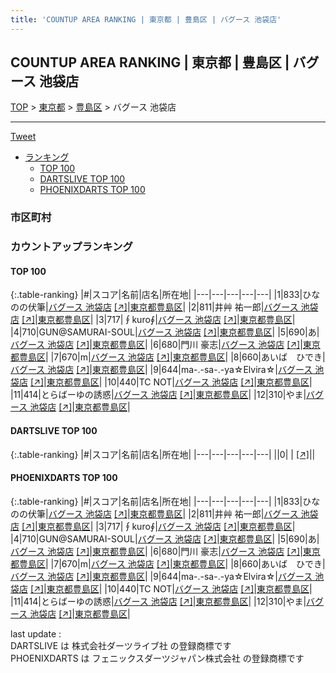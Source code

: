 ```yaml
---
title: 'COUNTUP AREA RANKING | 東京都 | 豊島区 | バグース 池袋店'
---
```

## COUNTUP AREA RANKING | 東京都 | 豊島区 | バグース 池袋店

[TOP](/darts/rank/) > [東京都](/darts/rank/東京都/) > [豊島区](/darts/rank/東京都/豊島区/) > バグース 池袋店

___

<a href="https://twitter.com/share?ref_src=twsrc%5Etfw" data-text="COUNTUP AREA RANKING | 東京都豊島区バグース 池袋店" class="twitter-share-button" data-hashtags="DARTSLIVE,PHOENIXDARTS,darts,ダーツ" data-show-count="false">Tweet</a>

* [ランキング](#カウントアップランキング)
    * [TOP 100](#top-100)
    * [DARTSLIVE TOP 100](#dartslive-top-100)
    * [PHOENIXDARTS TOP 100](#phoenixdarts-top-100)

### 市区町村

<ul>

</ul>

### カウントアップランキング

#### TOP 100



{:.table-ranking}
|#|スコア|名前|店名|所在地|
|---|---|---|---|---|
|1|833|<span class="rank-name-pd">ひなのの伏筆</span>|<a href="/darts/rank/shops/7617.html">バグース 池袋店</a> <a href="https://vs.phoenixdarts.com/jp/shop/shopDetailInfo/s_7617?s_seq=7617">[↗]</a>|<a href="/darts/rank/東京都/豊島区">東京都豊島区</a>|
|2|811|<span class="rank-name-pd">井艸 祐一郎</span>|<a href="/darts/rank/shops/7617.html">バグース 池袋店</a> <a href="https://vs.phoenixdarts.com/jp/shop/shopDetailInfo/s_7617?s_seq=7617">[↗]</a>|<a href="/darts/rank/東京都/豊島区">東京都豊島区</a>|
|3|717|<span class="rank-name-pd">∮kuro∮</span>|<a href="/darts/rank/shops/7617.html">バグース 池袋店</a> <a href="https://vs.phoenixdarts.com/jp/shop/shopDetailInfo/s_7617?s_seq=7617">[↗]</a>|<a href="/darts/rank/東京都/豊島区">東京都豊島区</a>|
|4|710|<span class="rank-name-pd">GUN@SAMURAI-SOUL</span>|<a href="/darts/rank/shops/7617.html">バグース 池袋店</a> <a href="https://vs.phoenixdarts.com/jp/shop/shopDetailInfo/s_7617?s_seq=7617">[↗]</a>|<a href="/darts/rank/東京都/豊島区">東京都豊島区</a>|
|5|690|<span class="rank-name-pd">あ</span>|<a href="/darts/rank/shops/7617.html">バグース 池袋店</a> <a href="https://vs.phoenixdarts.com/jp/shop/shopDetailInfo/s_7617?s_seq=7617">[↗]</a>|<a href="/darts/rank/東京都/豊島区">東京都豊島区</a>|
|6|680|<span class="rank-name-pd"><span class="pro-icon-pd"></span>門川 豪志</span>|<a href="/darts/rank/shops/7617.html">バグース 池袋店</a> <a href="https://vs.phoenixdarts.com/jp/shop/shopDetailInfo/s_7617?s_seq=7617">[↗]</a>|<a href="/darts/rank/東京都/豊島区">東京都豊島区</a>|
|7|670|<span class="rank-name-pd">m</span>|<a href="/darts/rank/shops/7617.html">バグース 池袋店</a> <a href="https://vs.phoenixdarts.com/jp/shop/shopDetailInfo/s_7617?s_seq=7617">[↗]</a>|<a href="/darts/rank/東京都/豊島区">東京都豊島区</a>|
|8|660|<span class="rank-name-pd">あいば　ひでき</span>|<a href="/darts/rank/shops/7617.html">バグース 池袋店</a> <a href="https://vs.phoenixdarts.com/jp/shop/shopDetailInfo/s_7617?s_seq=7617">[↗]</a>|<a href="/darts/rank/東京都/豊島区">東京都豊島区</a>|
|9|644|<span class="rank-name-pd">ma-.-sa-.-ya☆Elvira☆</span>|<a href="/darts/rank/shops/7617.html">バグース 池袋店</a> <a href="https://vs.phoenixdarts.com/jp/shop/shopDetailInfo/s_7617?s_seq=7617">[↗]</a>|<a href="/darts/rank/東京都/豊島区">東京都豊島区</a>|
|10|440|<span class="rank-name-pd">TC NOT</span>|<a href="/darts/rank/shops/7617.html">バグース 池袋店</a> <a href="https://vs.phoenixdarts.com/jp/shop/shopDetailInfo/s_7617?s_seq=7617">[↗]</a>|<a href="/darts/rank/東京都/豊島区">東京都豊島区</a>|
|11|414|<span class="rank-name-pd">とらばーゆの誘惑</span>|<a href="/darts/rank/shops/7617.html">バグース 池袋店</a> <a href="https://vs.phoenixdarts.com/jp/shop/shopDetailInfo/s_7617?s_seq=7617">[↗]</a>|<a href="/darts/rank/東京都/豊島区">東京都豊島区</a>|
|12|310|<span class="rank-name-pd">やま</span>|<a href="/darts/rank/shops/7617.html">バグース 池袋店</a> <a href="https://vs.phoenixdarts.com/jp/shop/shopDetailInfo/s_7617?s_seq=7617">[↗]</a>|<a href="/darts/rank/東京都/豊島区">東京都豊島区</a>|


#### DARTSLIVE TOP 100



{:.table-ranking}
|#|スコア|名前|店名|所在地|
|---|---|---|---|---|
||0|<span class="rank-name-dl"> </span>|<a href="/darts/rank/shops/.html"></a> <a href="">[↗]</a>|<a href="/darts/rank//"></a>|


#### PHOENIXDARTS TOP 100



{:.table-ranking}
|#|スコア|名前|店名|所在地|
|---|---|---|---|---|
|1|833|<span class="rank-name-pd">ひなのの伏筆</span>|<a href="/darts/rank/shops/7617.html">バグース 池袋店</a> <a href="https://vs.phoenixdarts.com/jp/shop/shopDetailInfo/s_7617?s_seq=7617">[↗]</a>|<a href="/darts/rank/東京都/豊島区">東京都豊島区</a>|
|2|811|<span class="rank-name-pd">井艸 祐一郎</span>|<a href="/darts/rank/shops/7617.html">バグース 池袋店</a> <a href="https://vs.phoenixdarts.com/jp/shop/shopDetailInfo/s_7617?s_seq=7617">[↗]</a>|<a href="/darts/rank/東京都/豊島区">東京都豊島区</a>|
|3|717|<span class="rank-name-pd">∮kuro∮</span>|<a href="/darts/rank/shops/7617.html">バグース 池袋店</a> <a href="https://vs.phoenixdarts.com/jp/shop/shopDetailInfo/s_7617?s_seq=7617">[↗]</a>|<a href="/darts/rank/東京都/豊島区">東京都豊島区</a>|
|4|710|<span class="rank-name-pd">GUN@SAMURAI-SOUL</span>|<a href="/darts/rank/shops/7617.html">バグース 池袋店</a> <a href="https://vs.phoenixdarts.com/jp/shop/shopDetailInfo/s_7617?s_seq=7617">[↗]</a>|<a href="/darts/rank/東京都/豊島区">東京都豊島区</a>|
|5|690|<span class="rank-name-pd">あ</span>|<a href="/darts/rank/shops/7617.html">バグース 池袋店</a> <a href="https://vs.phoenixdarts.com/jp/shop/shopDetailInfo/s_7617?s_seq=7617">[↗]</a>|<a href="/darts/rank/東京都/豊島区">東京都豊島区</a>|
|6|680|<span class="rank-name-pd"><span class="pro-icon-pd"></span>門川 豪志</span>|<a href="/darts/rank/shops/7617.html">バグース 池袋店</a> <a href="https://vs.phoenixdarts.com/jp/shop/shopDetailInfo/s_7617?s_seq=7617">[↗]</a>|<a href="/darts/rank/東京都/豊島区">東京都豊島区</a>|
|7|670|<span class="rank-name-pd">m</span>|<a href="/darts/rank/shops/7617.html">バグース 池袋店</a> <a href="https://vs.phoenixdarts.com/jp/shop/shopDetailInfo/s_7617?s_seq=7617">[↗]</a>|<a href="/darts/rank/東京都/豊島区">東京都豊島区</a>|
|8|660|<span class="rank-name-pd">あいば　ひでき</span>|<a href="/darts/rank/shops/7617.html">バグース 池袋店</a> <a href="https://vs.phoenixdarts.com/jp/shop/shopDetailInfo/s_7617?s_seq=7617">[↗]</a>|<a href="/darts/rank/東京都/豊島区">東京都豊島区</a>|
|9|644|<span class="rank-name-pd">ma-.-sa-.-ya☆Elvira☆</span>|<a href="/darts/rank/shops/7617.html">バグース 池袋店</a> <a href="https://vs.phoenixdarts.com/jp/shop/shopDetailInfo/s_7617?s_seq=7617">[↗]</a>|<a href="/darts/rank/東京都/豊島区">東京都豊島区</a>|
|10|440|<span class="rank-name-pd">TC NOT</span>|<a href="/darts/rank/shops/7617.html">バグース 池袋店</a> <a href="https://vs.phoenixdarts.com/jp/shop/shopDetailInfo/s_7617?s_seq=7617">[↗]</a>|<a href="/darts/rank/東京都/豊島区">東京都豊島区</a>|
|11|414|<span class="rank-name-pd">とらばーゆの誘惑</span>|<a href="/darts/rank/shops/7617.html">バグース 池袋店</a> <a href="https://vs.phoenixdarts.com/jp/shop/shopDetailInfo/s_7617?s_seq=7617">[↗]</a>|<a href="/darts/rank/東京都/豊島区">東京都豊島区</a>|
|12|310|<span class="rank-name-pd">やま</span>|<a href="/darts/rank/shops/7617.html">バグース 池袋店</a> <a href="https://vs.phoenixdarts.com/jp/shop/shopDetailInfo/s_7617?s_seq=7617">[↗]</a>|<a href="/darts/rank/東京都/豊島区">東京都豊島区</a>|


<div class="footer border-top border-gray-light mt-5 pt-3 text-right text-gray">
    last update : <span style="font-weight: italic" id="foot_last_modified"></span><br />
    DARTSLIVE は 株式会社ダーツライブ社 の登録商標です<br />
    PHOENIXDARTS は フェニックスダーツジャパン株式会社 の登録商標です<br />
</div>

<script src="https://cdnjs.cloudflare.com/ajax/libs/jquery.tablesorter/2.31.3/js/jquery.tablesorter.min.js" integrity="sha512-qzgd5cYSZcosqpzpn7zF2ZId8f/8CHmFKZ8j7mU4OUXTNRd5g+ZHBPsgKEwoqxCtdQvExE5LprwwPAgoicguNg==" crossorigin="anonymous" referrerpolicy="no-referrer"></script>
<link rel="stylesheet" href="https://cdnjs.cloudflare.com/ajax/libs/jquery.tablesorter/2.31.3/css/theme.default.min.css" integrity="sha512-wghhOJkjQX0Lh3NSWvNKeZ0ZpNn+SPVXX1Qyc9OCaogADktxrBiBdKGDoqVUOyhStvMBmJQ8ZdMHiR3wuEq8+w==" crossorigin="anonymous" referrerpolicy="no-referrer" />
<script>
$(function() {
    $(".table-ranking").tablesorter({sortList:[[0, 0]]});
    $("#foot_last_modified").text(formatDate(new Date(document.lastModified), 'yyyy-MM-dd HH:mm:ss'));
});
</script>

<script async src="https://platform.twitter.com/widgets.js" charset="utf-8"></script>